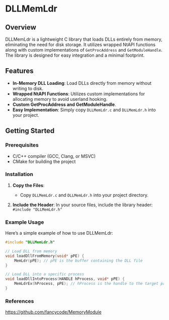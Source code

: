# DLLMemLdr

## Overview

DLLMemLdr is a lightweight C library that loads DLLs entirely from memory, eliminating the need for disk storage. It utilizes wrapped NtAPI functions along with custom implementations of `GetProcAddress` and `GetModuleHandle`. The library is designed for easy integration and a minimal footprint.

## Features

- **In-Memory DLL Loading**: Load DLLs directly from memory without writing to disk.
- **Wrapped NtAPI Functions**: Utilizes custom implementations for allocating memory to avoid userland hooking.
- **Custom GetProcAddress and GetModuleHandle**.
- **Easy Implementation**: Simply copy `DLLMemLdr.c` and `DLLMemLdr.h` into your project.


## Getting Started

### Prerequisites

- C/C++ compiler (GCC, Clang, or MSVC)
- CMake for building the project

### Installation

1. **Copy the Files**:
   - Copy `DLLMemLdr.c` and `DLLMemLdr.h` into your project directory.

2. **Include the Header**:
   In your source files, include the library header:
   `#include "DLLMemLdr.h"`


### Example Usage

Here’s a simple example of how to use DLLMemLdr:

```C
#include "DLLMemLdr.h"

// Load DLL from memory
void loadDllFromMemory(void* pPE) {
    MemLdr(pPE); // pPE is the buffer containing the DLL file
}

// Load DLL into a specific process
void loadDllIntoProcess(HANDLE hProcess, void* pPE) {
    MemLdrEx(hProcess, pPE); // hProcess is the handle to the target process
}
```

### References
https://github.com/fancycode/MemoryModule
